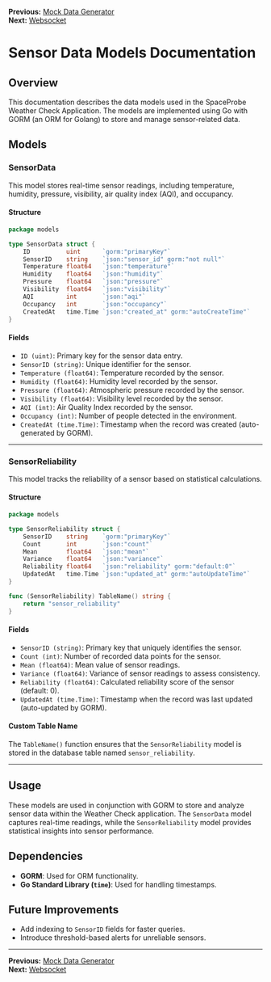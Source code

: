 **Previous:** [Mock Data Generator](mock-data-generator.md)  
**Next:** [Websocket](websocket.md)

# Sensor Data Models Documentation

## Overview
This documentation describes the data models used in the SpaceProbe Weather Check Application. The models are implemented using Go with GORM (an ORM for Golang) to store and manage sensor-related data.

## Models

### SensorData
This model stores real-time sensor readings, including temperature, humidity, pressure, visibility, air quality index (AQI), and occupancy.

#### Structure
```go
package models

type SensorData struct {
    ID          uint      `gorm:"primaryKey"`
    SensorID    string    `json:"sensor_id" gorm:"not null"`
    Temperature float64   `json:"temperature"`
    Humidity    float64   `json:"humidity"`
    Pressure    float64   `json:"pressure"`
    Visibility  float64   `json:"visibility"`
    AQI         int       `json:"aqi"`
    Occupancy   int       `json:"occupancy"`
    CreatedAt   time.Time `json:"created_at" gorm:"autoCreateTime"`
}
```

#### Fields
- `ID (uint)`: Primary key for the sensor data entry.
- `SensorID (string)`: Unique identifier for the sensor.
- `Temperature (float64)`: Temperature recorded by the sensor.
- `Humidity (float64)`: Humidity level recorded by the sensor.
- `Pressure (float64)`: Atmospheric pressure recorded by the sensor.
- `Visibility (float64)`: Visibility level recorded by the sensor.
- `AQI (int)`: Air Quality Index recorded by the sensor.
- `Occupancy (int)`: Number of people detected in the environment.
- `CreatedAt (time.Time)`: Timestamp when the record was created (auto-generated by GORM).

---

### SensorReliability
This model tracks the reliability of a sensor based on statistical calculations.

#### Structure
```go
package models

type SensorReliability struct {
    SensorID    string    `gorm:"primaryKey"`
    Count       int       `json:"count"`
    Mean        float64   `json:"mean"`
    Variance    float64   `json:"variance"`
    Reliability float64   `json:"reliability" gorm:"default:0"`
    UpdatedAt   time.Time `json:"updated_at" gorm:"autoUpdateTime"`
}

func (SensorReliability) TableName() string {
    return "sensor_reliability"
}
```

#### Fields
- `SensorID (string)`: Primary key that uniquely identifies the sensor.
- `Count (int)`: Number of recorded data points for the sensor.
- `Mean (float64)`: Mean value of sensor readings.
- `Variance (float64)`: Variance of sensor readings to assess consistency.
- `Reliability (float64)`: Calculated reliability score of the sensor (default: 0).
- `UpdatedAt (time.Time)`: Timestamp when the record was last updated (auto-updated by GORM).

#### Custom Table Name
The `TableName()` function ensures that the `SensorReliability` model is stored in the database table named `sensor_reliability`.

---

## Usage
These models are used in conjunction with GORM to store and analyze sensor data within the Weather Check application. The `SensorData` model captures real-time readings, while the `SensorReliability` model provides statistical insights into sensor performance.

## Dependencies
- **GORM**: Used for ORM functionality.
- **Go Standard Library (`time`)**: Used for handling timestamps.

## Future Improvements
- Add indexing to `SensorID` fields for faster queries.
- Introduce threshold-based alerts for unreliable sensors.

---

**Previous:** [Mock Data Generator](mock-data-generator.md)  
**Next:** [Websocket](websocket.md)
